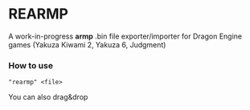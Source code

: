 # REARMP
A work-in-progress **armp** .bin file exporter/importer for Dragon Engine games (Yakuza Kiwami 2, Yakuza 6, Judgment)



  
### How to use

```"rearmp" <file>```

You can also drag&drop